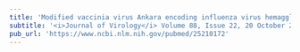 ```yaml
---
title: 'Modified vaccinia virus Ankara encoding influenza virus hemagglutinin induces heterosubtypic immunity in macaques.'
subtitle: '<i>Journal of Virology</i> Volume 88, Issue 22, 20 October 2014'
pub_url: 'https://www.ncbi.nlm.nih.gov/pubmed/25210172'
---
```

